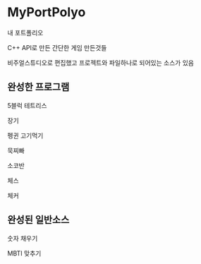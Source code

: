# MyPortPolyo
내 포트폴리오

C++ API로 만든 간단한 게임 만든것들

비주얼스튜디오로 편집했고 프로젝트와 파일하나로 되어있는 소스가 있음


완성한 프로그램
----------------------------
5블럭 테트리스

장기

펭귄 고기먹기

묵찌빠

소코반

체스

체커


완성된 일반소스
----------------------------
숫자 채우기

MBTI 맞추기
